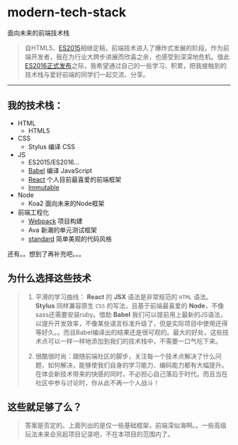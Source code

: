 # modern-tech-stack
面向未来的前端技术栈

> 自HTML5、[ES2015](http://www.ecma-international.org/ecma-262/6.0/ECMA-262.pdf)相继定稿，前端技术进入了爆炸式发展的阶段。作为前端开发者，我在为行业大跨步进展而欣喜之余，也感受到深深地危机。值此[ES2016正式发布](http://www.ecma-international.org/ecma-262/7.0/index.html)之际，我希望通过自己的一些学习、积累，把我接触到的技术栈与爱好前端的同学们一起交流、分享。

----

## 我的技术栈：
- HTML
  - HTML5
- CSS
  - Stylus 编译 CSS
- JS
  - ES2015/ES2016...
  - [Babel](https://babeljs.io/) 编译 JavaScript
  - [React](http://facebook.github.io/react/) 个人目前最喜爱的前端框架
  - [Immutable](https://facebook.github.io/immutable-js/)
- Node
  - Koa2 面向未来的Node框架
- 前端工程化
  - [Webpack](https://webpack.github.io/) 项目构建
  - Ava 新潮的单元测试框架
  - [standard](https://github.com/feross/standard) 简单美观的代码风格

还有。。想到了再补充吧。。。

## 为什么选择这些技术

> 1. 平滑的学习曲线： **React** 的 **JSX** 语法是非常规范的 `HTML` 语法。**Stylus** 同样兼容原生 `CSS` 的写法，且基于前端最喜爱的 **Node**，不像sass还需要安装ruby。借助 **Babel** 我们可以提前用上最新的JS语法，以提升开发效率，不像某些语言标准升级了，但是实际项目中使用还得等好久。。而且Babel编译出的结果还是很可观的。最大的好处，这些技术点可以一样一样地添加到我们的技术栈中，不需要一口气吃下来。
>
> 2. 很酷很时尚：跟随前端社区的脚步，关注每一个技术点解决了什么问题，如何解决，能够使我们自身的学习能力、编码能力都有大幅提升。在体会新技术带来的快感的同时，不必担心自己落后于时代。而且当在社区中参与讨论时，你从此不再一个人战斗！

## 这些就足够了么？

> 答案是否定的。上面列出的是仅一些基础框架，前端深似海啊。。一些高级玩法未来会另起项目记录吧，不在本项目的范围内了。
